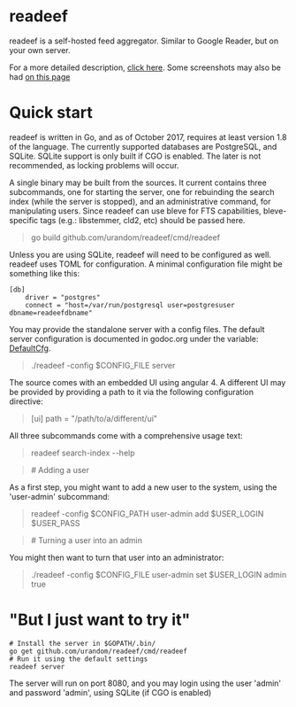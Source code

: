readeef
=======

readeef is a self-hosted feed aggregator. Similar to Google Reader, but on your own server.

For a more detailed description, [click here](http://www.sugr.org/en/products/readeef).
Some screenshots may also be had [on this page](http://www.sugr.org/en/products/readeef#gallery)

Quick start
===========

readeef is written in Go, and as of October 2017, requires at least version 1.8 of the language. The currently supported databases are PostgreSQL, and SQLite. SQLite support is only built if CGO is enabled. The later is not recommended, as locking problems will occur.

A single binary may be built from the sources. It current contains three subcommands, one for starting the server, one for rebuinding the search index (while the server is stopped), and an administrative command, for manipulating users. Since readeef can use bleve for FTS capabilities, bleve-specific tags (e.g.: libstemmer, cld2, etc) should be passed here.

> go build github.com/urandom/readeef/cmd/readeef

Unless you are using SQLite, readeef will need to be configured as well. readeef uses TOML for configuration. A minimal configuration file might be something like this:

```
[db]
    driver = "postgres"
    connect = "host=/var/run/postgresql user=postgresuser dbname=readeefdbname"
```

You may provide the standalone server with a config files. The default server configuration is documented in godoc.org under the variable: [DefaultCfg](http://godoc.org/github.com/urandom/readeef/config#pkg-variables).

> ./readeef -config $CONFIG_FILE server

The source comes with an embedded UI using angular 4. A different UI may be provided by providing a path to it via the following configuration directive:

> [ui]
>      path = "/path/to/a/different/ui"

All three subcommands come with a comprehensive usage text:

> readeef search-index --help

> \# Adding a user

As a first step, you might want to add a new user to the system, using the 'user-admin' subcommand:

> readeef -config $CONFIG_PATH user-admin add $USER_LOGIN $USER_PASS

> \# Turning a user into an admin

You might then want to turn that user into an administrator:

> ./readeef -config $CONFIG_FILE user-admin set $USER_LOGIN admin true

"But I just want to try it"
===========================

    # Install the server in $GOPATH/.bin/
    go get github.com/urandom/readeef/cmd/readeef
    # Run it using the default settings
    readeef server
    
The server will run on port 8080, and you may login using the user 'admin' and password 'admin', using SQLite (if CGO is enabled)
